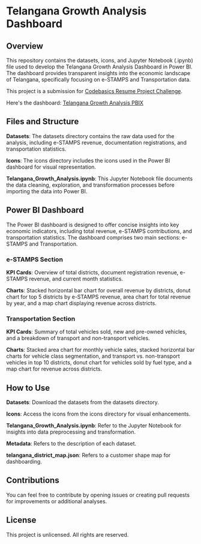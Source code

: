# Telangana Growth Analysis Dashboard
## Overview
This repository contains the datasets, icons, and Jupyter Notebook (.ipynb) file used to develop the Telangana Growth Analysis Dashboard in Power BI. The dashboard provides transparent insights into the economic landscape of Telangana, specifically focusing on e-STAMPS and Transportation data. <br>

This project is a submission for <a href = "https://codebasics.io/challenge/codebasics-resume-project-challenge">Codebasics Resume Project Challenge</a>. <br>

Here's the dashboard: <a href="https://app.powerbi.com/view?r=eyJrIjoiNjliZjYxNjUtNTQ5My00ZjgwLThiOTQtYWY0YzkwMjNmNWQ3IiwidCI6IjhlODZjZjVlLTEyNTItNDFhNS1hN2IyLTBmZGJiOTFhMzUyNCJ9"> Telangana Growth Analysis PBIX </a>
## Files and Structure
**Datasets**: The datasets directory contains the raw data used for the analysis, including e-STAMPS revenue, documentation registrations, and transportation statistics. <br>

**Icons**: The icons directory includes the icons used in the Power BI dashboard for visual representation. <br>

**Telangana_Growth_Analysis.ipynb**: This Jupyter Notebook file documents the data cleaning, exploration, and transformation processes before importing the data into Power BI. <br>

## Power BI Dashboard
The Power BI dashboard is designed to offer concise insights into key economic indicators, including total revenue, e-STAMPS contributions, and transportation statistics. The dashboard comprises two main sections: e-STAMPS and Transportation.

### e-STAMPS Section
**KPI Cards**: Overview of total districts, document registration revenue, e-STAMPS revenue, and current month statistics. <br>

**Charts**: Stacked horizontal bar chart for overall revenue by districts, donut chart for top 5 districts by e-STAMPS revenue, area chart for total revenue by year, and a map chart displaying revenue across districts. <br>

### Transportation Section
**KPI Cards**: Summary of total vehicles sold, new and pre-owned vehicles, and a breakdown of transport and non-transport vehicles. <br>

**Charts**: Stacked area chart for monthly vehicle sales, stacked horizontal bar charts for vehicle class segmentation, and transport vs. non-transport vehicles in top 10 districts, donut chart for vehicles sold by fuel type, and a map chart for revenue across districts. <br>

## How to Use
**Datasets**: Download the datasets from the datasets directory. <br>

**Icons**: Access the icons from the icons directory for visual enhancements. <br>

**Telangana_Growth_Analysis.ipynb**: Refer to the Jupyter Notebook for insights into data preprocessing and transformation. <br>

**Metadata**: Refers to the description of each dataset. <br>

**telangana_district_map.json**: Refers to a customer shape map for dashboarding. <br>

## Contributions
You can feel free to contribute by opening issues or creating pull requests for improvements or additional analyses.

## License
This project is unlicensed. All rights are reserved.
